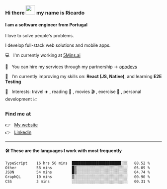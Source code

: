### Hi there <img src="https://raw.githubusercontent.com/iampavangandhi/iampavangandhi/master/gifs/Hi.gif" width="30"> my name is Ricardo
#### I am a software engineer from Portugal
I love to solve people's problems.

I develop full-stack web solutions and mobile apps.

💻  &nbsp; I'm currently working at <a href="https://5mins.ai/">5Mins.ai</a>

💼  &nbsp; You can hire my services through my partnership -> <a href="https://github.com/opodevs">opodevs</a>

🌱 &nbsp; I’m currently improving my skills on: **React (JS, Native)**, and learning **E2E Testing**

💙 &nbsp; Interests: travel ✈️ , reading 📖 , movies 🎬 , exercise 🏃 , personal development 📈

### Find me at

<p align="left">
  👉  &nbsp;
  <a href="https://ricardopbarbosa.com" target="_blank">
    My website
  </a>
  <br/>
  👉 &nbsp;
  <a href="https://www.linkedin.com/in/ricardopbarbosa" target="_blank">
    Linkedin
  </a>
</p>

<hr />

#### 🛠 These are the languages I work with most frequently
<!--START_SECTION:waka-->

```txt
TypeScript    16 hrs 56 mins  ██████████████████████░░░   88.52 %
Other         58 mins         █▒░░░░░░░░░░░░░░░░░░░░░░░   05.09 %
JSON          54 mins         █▒░░░░░░░░░░░░░░░░░░░░░░░   04.74 %
GraphQL       10 mins         ▒░░░░░░░░░░░░░░░░░░░░░░░░   00.90 %
CSS           3 mins          ░░░░░░░░░░░░░░░░░░░░░░░░░   00.31 %
```

<!--END_SECTION:waka-->

